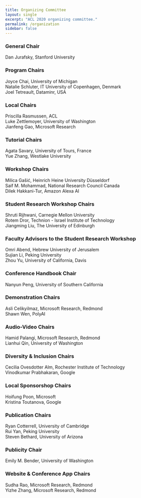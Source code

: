 ```yaml
---
title: Organizing Committee
layout: single
excerpt: "ACL 2020 organizing committee."
permalink: /organization
sidebar: false
---
```


<h3>General Chair</h3>
Dan Jurafsky, Stanford University

<h3>Program Chairs</h3>
Joyce Chai, University of Michigan<br/>
Natalie Schluter, IT University of Copenhagen, Denmark<br/>
Joel Tetreault, Dataminr, USA

<h3>Local Chairs</h3>
Priscilla Rasmussen, ACL<br/>
Luke Zettlemoyer, University of Washington <br/>
Jianfeng Gao, Microsoft Research

<h3>Tutorial Chairs</h3>
Agata Savary, University of Tours, France<br/>
Yue Zhang, Westlake University

<h3>Workshop Chairs</h3>
Milica Gašić,  Heinrich Heine University Düsseldorf<br/>
Saif M. Mohammad, National Research Council Canada<br/>
Dilek Hakkani-Tur, Amazon Alexa AI

<h3>Student Research Workshop Chairs</h3>
Shruti Rijhwani, Carnegie Mellon University<br/>
Rotem Dror, Technion - Israel Institute
of Technology<br/>
Jiangming Liu, The University of Edinburgh

<h3>Faculty Advisors to the Student Research Workshop</h3>
Omri Abend, Hebrew University of Jerusalem<br/>
Sujian Li, Peking University <br/>
Zhou Yu, University of California, Davis


<h3>Conference Handbook Chair</h3>
Nanyun Peng, University of Southern California

<h3>Demonstration Chairs</h3>
Asli Celikyilmaz, Microsoft Research, Redmond<br/>
Shawn Wen, PolyAI

<h3>Audio-Video Chairs</h3>
Hamid Palangi, Microsoft Research, Redmond <br/>
Lianhui Qin, University of Washington 

<h3>Diversity &amp; Inclusion Chairs</h3>
Cecilia Ovesdotter Alm, Rochester Institute of Technology<br/>
<!--Barbara Plank, IT University of Copenhagen<br/>-->
Vinodkumar Prabhakaran, Google

<h3>Local Sponsorshop Chairs</h3>
Hoifung Poon, Microsoft <br/>
Kristina Toutanova, Google

<h3>Publication Chairs</h3>
Ryan Cotterrell, University of Cambridge<br/>
Rui Yan, Peking University<br/>
Steven Bethard, University of Arizona

<h3>Publicity Chair</h3>
Emily M. Bender, University of Washington


<h3>Website &amp; Conference App Chairs</h3>
Sudha Rao, Microsoft Research, Redmond <br/>
Yizhe Zhang, Microsoft Research, Redmond

